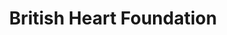 ---
title: "British Heart Foundation"
url: /edinburgh/british-heart-foundation/
shop: Gebrauchtwaren
---